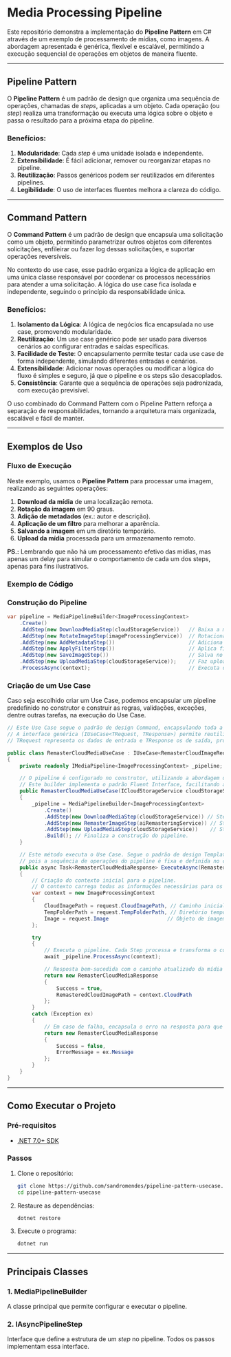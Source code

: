 
# Media Processing Pipeline

Este repositório demonstra a implementação do **Pipeline Pattern** em C# através de um exemplo de processamento de mídias, como imagens. A abordagem apresentada é genérica, flexível e escalável, permitindo a execução sequencial de operações em objetos de maneira fluente.

---

## **Pipeline Pattern**

O **Pipeline Pattern** é um padrão de design que organiza uma sequência de operações, chamadas de *steps*, aplicadas a um objeto. Cada operação (ou *step*) realiza uma transformação ou executa uma lógica sobre o objeto e passa o resultado para a próxima etapa do pipeline. 

### **Benefícios:**

1. **Modularidade**: Cada *step* é uma unidade isolada e independente.
2. **Extensibilidade**: É fácil adicionar, remover ou reorganizar etapas no pipeline.
3. **Reutilização**: Passos genéricos podem ser reutilizados em diferentes pipelines.
4. **Legibilidade**: O uso de interfaces fluentes melhora a clareza do código.

---

## **Command Pattern**

O **Command Pattern** é um padrão de design que encapsula uma solicitação como um objeto, permitindo parametrizar outros objetos com diferentes solicitações, enfileirar ou fazer log dessas solicitações, e suportar operações reversíveis.

No contexto do use case, esse padrão organiza a lógica de aplicação em uma única classe responsável por coordenar os processos necessários para atender a uma solicitação. A lógica do use case fica isolada e independente, seguindo o princípio da responsabilidade única.

### **Benefícios:**
1. **Isolamento da Lógica**: A lógica de negócios fica encapsulada no use case, promovendo modularidade.
2. **Reutilização**: Um use case genérico pode ser usado para diversos cenários ao configurar entradas e saídas específicas.
3. **Facilidade de Teste**: O encapsulamento permite testar cada use case de forma independente, simulando diferentes entradas e cenários.
4. **Extensibilidade**: Adicionar novas operações ou modificar a lógica do fluxo é simples e seguro, já que o pipeline e os steps são desacoplados.
5. **Consistência**: Garante que a sequência de operações seja padronizada, com execução previsível.

O uso combinado do Command Pattern com o Pipeline Pattern reforça a separação de responsabilidades, tornando a arquitetura mais organizada, escalável e fácil de manter.

---

## **Exemplos de Uso**

### **Fluxo de Execução**

Neste exemplo, usamos o **Pipeline Pattern** para processar uma imagem, realizando as seguintes operações:

1. **Download da mídia** de uma localização remota.
2. **Rotação da imagem** em 90 graus.
3. **Adição de metadados** (ex.: autor e descrição).
4. **Aplicação de um filtro** para melhorar a aparência.
5. **Salvando a imagem** em um diretório temporário.
6. **Upload da mídia** processada para um armazenamento remoto.

**PS.:** Lembrando que não há um processamento efetivo das mídias, mas apenas um delay para simular o comportamento de cada um dos steps, apenas para fins ilustrativos.

### **Exemplo de Código**

### **Construção do Pipeline**

```csharp
var pipeline = MediaPipelineBuilder<ImageProcessingContext>
    .Create()
    .AddStep(new DownloadMediaStep(cloudStorageService))   // Baixa a mídia
    .AddStep(new RotateImageStep(imageProcessingService))  // Rotaciona a imagem
    .AddStep(new AddMetadataStep())                        // Adiciona metadados
    .AddStep(new ApplyFilterStep())                        // Aplica filtro
    .AddStep(new SaveImageStep())                          // Salva no disco
    .AddStep(new UploadMediaStep(cloudStorageService));    // Faz upload da imagem
    .ProcessAsync(context);                                // Executa o pipeline
```

### **Criação de um Use Case**
Caso seja escolhido criar um Use Case, podemos encapsular um pipeline predefinido no construtor e construir as regras, validações, exceções, dentre outras tarefas, na execução do Use Case.

```csharp
// Este Use Case segue o padrão de design Command, encapsulando toda a lógica necessária para remasterizar uma mídia.
// A interface genérica (IUseCase<TRequest, TResponse>) permite reutilização do mesmo padrão para diferentes casos de uso.
// TRequest representa os dados de entrada e TResponse os de saída, promovendo flexibilidade e consistência.

public class RemasterCloudMediaUseCase : IUseCase<RemasterCloudImageRequest, RemasterCloudMediaResponse>
{
    private readonly IMediaPipeline<ImageProcessingContext> _pipeline;

    // O pipeline é configurado no construtor, utilizando a abordagem de MediaPipelineBuilder.
    // Este builder implementa o padrão Fluent Interface, facilitando a leitura e criação de pipelines complexos.
    public RemasterCloudMediaUseCase(ICloudStorageService cloudStorageService, IGenerativeAiRemasteringService aiRemasteringService)
    {
        _pipeline = MediaPipelineBuilder<ImageProcessingContext>
            .Create()
            .AddStep(new DownloadMediaStep(cloudStorageService)) // Step para baixar a mídia.
            .AddStep(new RemasterImageStep(aiRemasteringService)) // Step que aplica a remasterização usando IA.
            .AddStep(new UploadMediaStep(cloudStorageService))    // Step que faz o upload da mídia processada.
            .Build(); // Finaliza a construção do pipeline.
    }

    // Este método executa o Use Case. Segue o padrão de design Template Method,
    // pois a sequência de operações do pipeline é fixa e definida no construtor.
    public async Task<RemasterCloudMediaResponse> ExecuteAsync(RemasterCloudImageRequest request)
    {
        // Criação do contexto inicial para o pipeline.
        // O contexto carrega todas as informações necessárias para os Steps.
        var context = new ImageProcessingContext
        {
            CloudImagePath = request.CloudImagePath, // Caminho inicial da mídia na nuvem.
            TempFolderPath = request.TempFolderPath, // Diretório temporário para salvar arquivos.
            Image = request.Image                   // Objeto de imagem a ser processado.
        };

        try
        {
            // Executa o pipeline. Cada Step processa e transforma o contexto.
            await _pipeline.ProcessAsync(context);

            // Resposta bem-sucedida com o caminho atualizado da mídia na nuvem.
            return new RemasterCloudMediaResponse
            {
                Success = true,
                RemasteredCloudImagePath = context.CloudPath
            };
        }
        catch (Exception ex)
        {
            // Em caso de falha, encapsula o erro na resposta para que o chamador possa tratá-lo.
            return new RemasterCloudMediaResponse
            {
                Success = false,
                ErrorMessage = ex.Message
            };
        }
    }
}
```  

---

## **Como Executar o Projeto**

### Pré-requisitos
- [.NET 7.0+ SDK](https://dotnet.microsoft.com/download)

### Passos
1. Clone o repositório:
   ```bash
   git clone https://github.com/sandromendes/pipeline-pattern-usecase.git
   cd pipeline-pattern-usecase
   ```

2. Restaure as dependências:
   ```bash
   dotnet restore
   ```

3. Execute o programa:
   ```bash
   dotnet run
   ```

---

## **Principais Classes**

### **1. MediaPipelineBuilder<T>**
A classe principal que permite configurar e executar o pipeline.

### **2. IAsyncPipelineStep<T>**
Interface que define a estrutura de um *step* no pipeline. Todos os passos implementam essa interface.
